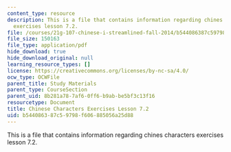 ```yaml
---
content_type: resource
description: This is a file that contains information regarding chines characters
  exercises lesson 7.2.
file: /courses/21g-107-chinese-i-streamlined-fall-2014/b544086387c59798f606885056a25d88_MIT21G_107F14_L7_st2_7.2.pdf
file_size: 150163
file_type: application/pdf
hide_download: true
hide_download_original: null
learning_resource_types: []
license: https://creativecommons.org/licenses/by-nc-sa/4.0/
ocw_type: OCWFile
parent_title: Study Materials
parent_type: CourseSection
parent_uid: 8b281a78-7af6-0ff6-b9ab-be5bf3c13f16
resourcetype: Document
title: Chinese Characters Exercises Lesson 7.2
uid: b5440863-87c5-9798-f606-885056a25d88
---
```

This is a file that contains information regarding chines characters exercises lesson 7.2.